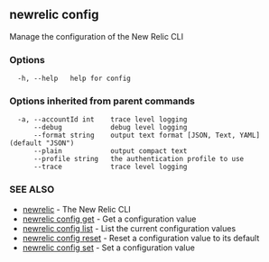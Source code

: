 ## newrelic config

Manage the configuration of the New Relic CLI

### Options

```
  -h, --help   help for config
```

### Options inherited from parent commands

```
  -a, --accountId int    trace level logging
      --debug            debug level logging
      --format string    output text format [JSON, Text, YAML] (default "JSON")
      --plain            output compact text
      --profile string   the authentication profile to use
      --trace            trace level logging
```

### SEE ALSO

* [newrelic](newrelic.md)	 - The New Relic CLI
* [newrelic config get](newrelic_config_get.md)	 - Get a configuration value
* [newrelic config list](newrelic_config_list.md)	 - List the current configuration values
* [newrelic config reset](newrelic_config_reset.md)	 - Reset a configuration value to its default
* [newrelic config set](newrelic_config_set.md)	 - Set a configuration value

